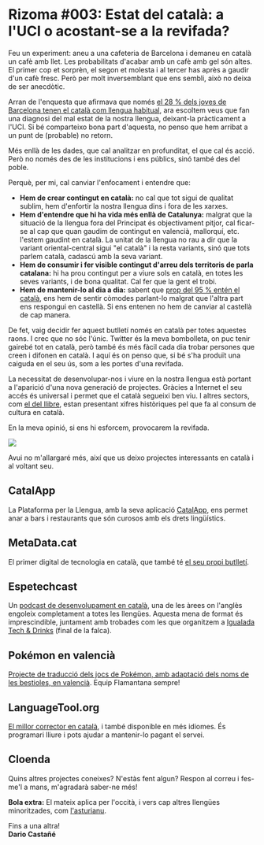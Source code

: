 <!--
tags: [ "rizoma" ]
date_created: 2021-09-05T12:00:00+02:00
-->

# Rizoma #003: Estat del català: a l'UCI o acostant-se a la revifada?

Feu un experiment: aneu a una cafeteria de Barcelona i demaneu en català un cafè amb llet. Les probabilitats d'acabar amb un cafè amb gel són altes. El primer cop et sorprèn, el segon et molesta i al tercer has après a gaudir d'un cafè fresc. Però per molt inversemblant que ens sembli, això no deixa de ser anecdòtic.

Arran de l'enquesta que afirmava que només [el 28 % dels joves de Barcelona tenen el català com llengua habitual](https://www.naciodigital.cat/noticia/223607/nomes-28-joves-barcelonins-parlen-catala-manera-habitual), ara escoltem veus que fan una diagnosi del mal estat de la nostra llengua, deixant-la pràcticament a l'UCI. Si bé comparteixo bona part d'aquesta, no penso que hem arribat a un punt de (probable) no retorn.

Més enllà de les dades, que cal analitzar en profunditat, el que cal és acció. Però no només des de les institucions i ens públics, sinó també des del poble.

Perquè, per mi, cal canviar l'enfocament i entendre que:

*   **Hem de crear contingut en català:** no cal que tot sigui de qualitat sublim, hem d'enfortir la nostra llengua dins i fora de les xarxes.
*   **Hem d'entendre que hi ha vida més enllà de Catalunya:** malgrat que la situació de la llengua fora del Principat és objectivament pitjor, cal ficar-se al cap que quan gaudim de contingut en valencià, mallorquí, etc. l'estem gaudint en català. La unitat de la llengua no rau a dir que la variant oriental-central sigui "el català" i la resta variants, sinó que tots parlem català, cadascú amb la seva variant.
*   **Hem de consumir i fer visible contingut d'arreu dels territoris de parla catalana:** hi ha prou contingut per a viure sols en català, en totes les seves variants, i de bona qualitat. Cal fer que la gent el trobi.
*   **Hem de mantenir-lo al dia a dia:** sabent que [prop del 95 % entén el català](https://www.elnacional.cat/ca/cultura/enquesta-usos-linguistics-poblacio-2019-catala_401839_102.html), ens hem de sentir còmodes parlant-lo malgrat que l'altra part ens respongui en castellà. Si ens entenen no hem de canviar al castellà de cap manera.

De fet, vaig decidir fer aquest butlletí només en català per totes aquestes raons. I crec que no sóc l'únic. Twitter és la meva bombolleta, on puc tenir gairebé tot en català, però també és més fàcil cada dia trobar persones que creen i difonen en català. I aquí és on penso que, si bé s'ha produït una caiguda en el seu ús, som a les portes d'una revifada.

La necessitat de desenvolupar-nos i viure en la nostra llengua està portant a l'aparició d'una nova generació de projectes. Gràcies a Internet el seu accés és universal i permet que el català segueixi ben viu. I altres sectors, com [el del llibre](https://llegim.ara.cat/reportatges/quin-l-salut-llibre-catala_130_4104624.html), estan presentant xifres històriques pel que fa al consum de cultura en català.

En la meva opinió, si ens hi esforcem, provocarem la revifada.

[![](https://llengua.gencat.cat/web/.content/imatges/temes/imatges_campanyes/arxius/dona_corda.jpg_330072530.jpg)](https://www.youtube.com/watch?v=0FUXG9wsyKA)

Avui no m'allargaré més, així que us deixo projectes interessants en català i al voltant seu.

## CatalApp

La Plataforma per la Llengua, amb la seva aplicació [CatalApp](https://www.plataforma-llengua.cat/campanyes/catalapp/), ens permet anar a bars i restaurants que són curosos amb els drets lingüístics.

## MetaData.cat

El primer digital de tecnologia en català, que també té [el seu propi butlletí](https://www.metadata.cat/butlleti).

## Espetechcast

Un [podcast de desenvolupament en català](https://anchor.fm/espetech-cast), una de les àrees on l'anglès engoleix completament a totes les llengües. Aquesta mena de format és imprescindible, juntament amb trobades com les que organitzem a [Igualada Tech & Drinks](https://www.meetup.com/es-ES/IGD-Tech-Drinks/) (final de la falca).

## Pokémon en valencià

[Projecte de traducció dels jocs de Pokémon, amb adaptació dels noms de les bestioles, en valencià](https://twitter.com/PkmnVal). Equip Flamantana sempre!

## LanguageTool.org

[El millor corrector en català](https://languagetool.org/), i també disponible en més idiomes. És programari lliure i pots ajudar a mantenir-lo pagant el servei.

## Cloenda

Quins altres projectes coneixes? N'estàs fent algun? Respon al correu i fes-me'l a mans, m'agradarà saber-ne més!

**Bola extra:** El mateix aplica per l'occità, i vers cap altres llengües minoritzades, com [l'asturianu](https://twitter.com/animaladaxabaz/status/1433775444805947396).

Fins a una altra!  
**Dario Castañé**
